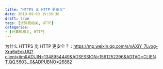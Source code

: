 ```yaml
---
title: "HTTPS 比 HTTP 更安全"
date: 2019-09-03 19:36:38
draft: true
tags: [计算机相关, HTTP]
categories:
- [计算机相关, HTTP]
---
```


为什么 HTTPS 比 HTTP 更安全？：https://mp.weixin.qq.com/s/xAXiY_7Lvog-Xrq6qEokUQ?client=tim&ADUIN=1348954449&ADSESSION=1561252296&ADTAG=CLIENT.QQ.5603_.0&ADPUBNO=26882


